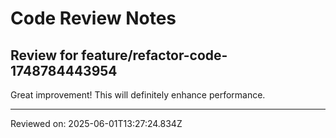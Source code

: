 # Code Review Notes

## Review for feature/refactor-code-1748784443954

Great improvement! This will definitely enhance performance.

---
Reviewed on: 2025-06-01T13:27:24.834Z